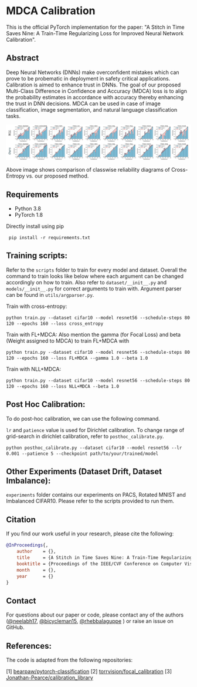 # MDCA Calibration

This is the official PyTorch implementation for the paper: "A Stitch in Time Saves Nine: A Train-Time Regularizing Loss for Improved Neural Network Calibration".
## Abstract
Deep Neural Networks (DNNs) make overconfident mistakes which can prove to be probematic in deployment in safety critical applications. Calibration is aimed to enhance trust in DNNs. The goal of our proposed Multi-Class Difference in Confidence and Accuracy (MDCA) loss is to align the probability estimates in accordance with accuracy thereby enhancing the trust in DNN decisions. MDCA can be used in case of image classification, image segmentation, and natural language classification tasks.

![Teaser](content/teaser.png)

Above image shows comparison of classwise reliability diagrams of Cross-Entropy vs. our proposed method.

## Requirements

* Python 3.8
* PyTorch 1.8

Directly install using pip

```
 pip install -r requirements.txt
```
## Training scripts:

Refer to the `scripts` folder to train for every model and dataset. Overall the command to train looks like below where each argument can be changed accordingly on how to train. Also refer to `dataset/__init__.py` and `models/__init__.py` for correct arguments to train with. Argument parser can be found in `utils/argparser.py`.

Train with cross-entropy:
```
python train.py --dataset cifar10 --model resnet56 --schedule-steps 80 120 --epochs 160 --loss cross_entropy 
```

Train with FL+MDCA: Also mention the gamma (for Focal Loss) and beta (Weight assigned to MDCA) to train FL+MDCA with
```
python train.py --dataset cifar10 --model resnet56 --schedule-steps 80 120 --epochs 160 --loss FL+MDCA --gamma 1.0 --beta 1.0 
```

Train with NLL+MDCA:
```
python train.py --dataset cifar10 --model resnet56 --schedule-steps 80 120 --epochs 160 --loss NLL+MDCA --beta 1.0
```

## Post Hoc Calibration:

To do post-hoc calibration, we can use the following command.

`lr` and `patience` value is used for Dirichlet calibration. To change range of grid-search in dirichlet calibration, refer to `posthoc_calibrate.py`.
```
python posthoc_calibrate.py --dataset cifar10 --model resnet56 --lr 0.001 --patience 5 --checkpoint path/to/your/trained/model
```

## Other Experiments (Dataset Drift, Dataset Imbalance):

`experiments` folder contains our experiments on PACS, Rotated MNIST and Imbalanced CIFAR10. Please refer to the scripts provided to run them.

## Citation

If you find our work useful in your research, please cite the following:
```bibtex
@InProceedings{,
    author    = {},
    title     = {A Stitch in Time Saves Nine: A Train-Time Regularizing Loss for Improved Neural Network Calibration},
    booktitle = {Proceedings of the IEEE/CVF Conference on Computer Vision and Pattern Recognition (CVPR)},
    month     = {},
    year      = {}
}
```

## Contact
For questions about our paper or code, please contact any of the authors ([@neelabh17](https://github.com/neelabh17), [@bicycleman15](https://github.com/bicycleman15), [@rhebbalaguppe](https://github.com/rhebbalaguppe) ) or raise an issue on GitHub.

## References:
The code is adapted from the following repositories:

[1] <a href="https://github.com/bearpaw/pytorch-classification">bearpaw/pytorch-classification</a>
[2] <a href="https://github.com/torrvision/focal_calibration">torrvision/focal_calibration</a>
[3] <a href="https://github.com/Jonathan-Pearce/calibration_library">Jonathan-Pearce/calibration_library</a>

